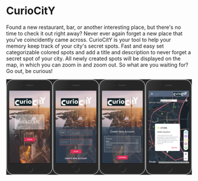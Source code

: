 # CurioCitY

Found a new restaurant, bar, or another interesting place, but there's no time to check it out right away? Never ever again forget a new place that you've coincidently came across. CurioCitY is your tool to help your memory keep track of your city's secret spots. Fast and easy set categorizable colored spots and add a title and description to never forget a secret spot of your city. All newly created spots will be displayed on the map, in which you can zoom in and zoom out. So what are you waiting for? Go out, be curious!  


![picture alt](images/curiocityAppScreenshot.png)
